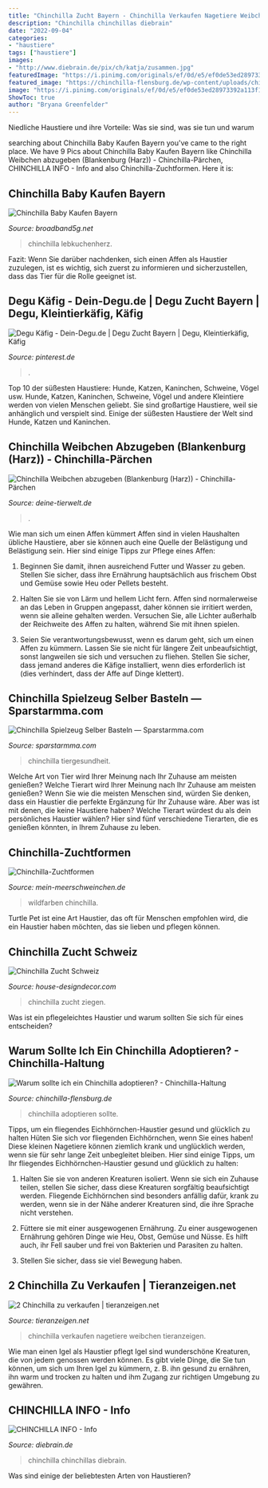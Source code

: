 ```yaml
---
title: "Chinchilla Zucht Bayern - Chinchilla Verkaufen Nagetiere Weibchen Tieranzeigen"
description: "Chinchilla chinchillas diebrain"
date: "2022-09-04"
categories:
- "haustiere"
tags: ["haustiere"]
images:
- "http://www.diebrain.de/pix/ch/katja/zusammen.jpg"
featuredImage: "https://i.pinimg.com/originals/ef/0d/e5/ef0de53ed28973392a113f13f35cc10a.jpg"
featured_image: "https://chinchilla-flensburg.de/wp-content/uploads/chinchilla-fressen.jpg"
image: "https://i.pinimg.com/originals/ef/0d/e5/ef0de53ed28973392a113f13f35cc10a.jpg"
ShowToc: true
author: "Bryana Greenfelder"
---
```



Niedliche Haustiere und ihre Vorteile: Was sie sind, was sie tun und warum

	

		
searching about Chinchilla Baby Kaufen Bayern you've came to the right place. We have 9 Pics about Chinchilla Baby Kaufen Bayern like Chinchilla Weibchen abzugeben (Blankenburg (Harz)) - Chinchilla-Pärchen, CHINCHILLA INFO - Info and also Chinchilla-Zuchtformen. Here it is:
		
    
## Chinchilla Baby Kaufen Bayern

<img loading=lazy src="https://i.pinimg.com/originals/80/ed/0a/80ed0a09bbc26be20e7e6afc0817c84e.jpg" onerror="this.onerror=null;this.src='https://tse4.mm.bing.net/th?id=OIP.xEHL6Ecm6a6s3RbM6q9aDwHaPv&amp;pid=15.1';" alt="Chinchilla Baby Kaufen Bayern">

_Source: broadband5g.net_

>chinchilla lebkuchenherz. 

	

Fazit: Wenn Sie darüber nachdenken, sich einen Affen als Haustier zuzulegen, ist es wichtig, sich zuerst zu informieren und sicherzustellen, dass das Tier für die Rolle geeignet ist.

    
## Degu Käfig - Dein-Degu.de | Degu Zucht Bayern | Degu, Kleintierkäfig, Käfig

<img loading=lazy src="https://i.pinimg.com/originals/ef/0d/e5/ef0de53ed28973392a113f13f35cc10a.jpg" onerror="this.onerror=null;this.src='https://tse2.mm.bing.net/th?id=OIP.wbjnDDRtcTJhK5ELNeWMGwHaJ4&amp;pid=15.1';" alt="Degu Käfig - Dein-Degu.de | Degu Zucht Bayern | Degu, Kleintierkäfig, Käfig">

_Source: pinterest.de_

>. 

	

Top 10 der süßesten Haustiere: Hunde, Katzen, Kaninchen, Schweine, Vögel usw.
Hunde, Katzen, Kaninchen, Schweine, Vögel und andere Kleintiere werden von vielen Menschen geliebt. Sie sind großartige Haustiere, weil sie anhänglich und verspielt sind. Einige der süßesten Haustiere der Welt sind Hunde, Katzen und Kaninchen.

    
## Chinchilla Weibchen Abzugeben (Blankenburg (Harz)) - Chinchilla-Pärchen

<img loading=lazy src="https://www.deine-tierwelt.de/fotos/126123565_xl.jpg" onerror="this.onerror=null;this.src='https://tse2.mm.bing.net/th?id=OIP.hBO8M3F6T2F5WxflqZxaDwHaFj&amp;pid=15.1';" alt="Chinchilla Weibchen abzugeben (Blankenburg (Harz)) - Chinchilla-Pärchen">

_Source: deine-tierwelt.de_

>. 

	

Wie man sich um einen Affen kümmert
Affen sind in vielen Haushalten übliche Haustiere, aber sie können auch eine Quelle der Belästigung und Belästigung sein. Hier sind einige Tipps zur Pflege eines Affen:
1) Beginnen Sie damit, ihnen ausreichend Futter und Wasser zu geben. Stellen Sie sicher, dass ihre Ernährung hauptsächlich aus frischem Obst und Gemüse sowie Heu oder Pellets besteht.

2) Halten Sie sie von Lärm und hellem Licht fern. Affen sind normalerweise an das Leben in Gruppen angepasst, daher können sie irritiert werden, wenn sie alleine gehalten werden. Versuchen Sie, alle Lichter außerhalb der Reichweite des Affen zu halten, während Sie mit ihnen spielen.

3) Seien Sie verantwortungsbewusst, wenn es darum geht, sich um einen Affen zu kümmern. Lassen Sie sie nicht für längere Zeit unbeaufsichtigt, sonst langweilen sie sich und versuchen zu fliehen. Stellen Sie sicher, dass jemand anderes die Käfige installiert, wenn dies erforderlich ist (dies verhindert, dass der Affe auf Dinge klettert).

    
## Chinchilla Spielzeug Selber Basteln — Sparstarmma.com

<img loading=lazy src="https://i1.wp.com/www.tiergesundheit-aktuell.de/wp-content/uploads/2020/05/animal-1239129_1920.jpg?w=1280&amp;strip=all" onerror="this.onerror=null;this.src='https://tse1.mm.bing.net/th?id=OIP.DK_rX2yf0UswdclVc9_UEAHaE7&amp;pid=15.1';" alt="Chinchilla Spielzeug Selber Basteln — Sparstarmma.com">

_Source: sparstarmma.com_

>chinchilla tiergesundheit. 

	

Welche Art von Tier wird Ihrer Meinung nach Ihr Zuhause am meisten genießen?
Welche Tierart wird Ihrer Meinung nach Ihr Zuhause am meisten genießen? Wenn Sie wie die meisten Menschen sind, würden Sie denken, dass ein Haustier die perfekte Ergänzung für Ihr Zuhause wäre. Aber was ist mit denen, die keine Haustiere haben? Welche Tierart würdest du als dein persönliches Haustier wählen? Hier sind fünf verschiedene Tierarten, die es genießen könnten, in Ihrem Zuhause zu leben.

    
## Chinchilla-Zuchtformen

<img loading=lazy src="http://www.mein-meerschweinchen.de/bilder/chinchillas/chin-zucht/standard.jpg" onerror="this.onerror=null;this.src='https://tse2.mm.bing.net/th?id=OIP.dq95DrVBUk_dLlJbo-KsXAHaIE&amp;pid=15.1';" alt="Chinchilla-Zuchtformen">

_Source: mein-meerschweinchen.de_

>wildfarben chinchilla. 

	

Turtle Pet ist eine Art Haustier, das oft für Menschen empfohlen wird, die ein Haustier haben möchten, das sie lieben und pflegen können.

    
## Chinchilla Zucht Schweiz

<img loading=lazy src="https://i.pinimg.com/originals/a8/d6/f0/a8d6f0763d10269c085114c1b60c9003.jpg" onerror="this.onerror=null;this.src='https://tse3.mm.bing.net/th?id=OIP.mhBXPmn7C0EpO2aGUwu3eAHaE8&amp;pid=15.1';" alt="Chinchilla Zucht Schweiz">

_Source: house-designdecor.com_

>chinchilla zucht ziegen. 

	

Was ist ein pflegeleichtes Haustier und warum sollten Sie sich für eines entscheiden?

    
## Warum Sollte Ich Ein Chinchilla Adoptieren? - Chinchilla-Haltung

<img loading=lazy src="https://chinchilla-flensburg.de/wp-content/uploads/chinchilla-fressen.jpg" onerror="this.onerror=null;this.src='https://tse2.mm.bing.net/th?id=OIP.zeK9_AWzEmPZV50HpsSXKgHaEA&amp;pid=15.1';" alt="Warum sollte ich ein Chinchilla adoptieren? - Chinchilla-Haltung">

_Source: chinchilla-flensburg.de_

>chinchilla adoptieren sollte. 

	

Tipps, um ein fliegendes Eichhörnchen-Haustier gesund und glücklich zu halten
Hüten Sie sich vor fliegenden Eichhörnchen, wenn Sie eines haben! Diese kleinen Nagetiere können ziemlich krank und unglücklich werden, wenn sie für sehr lange Zeit unbegleitet bleiben. Hier sind einige Tipps, um Ihr fliegendes Eichhörnchen-Haustier gesund und glücklich zu halten:
1. Halten Sie sie von anderen Kreaturen isoliert. Wenn sie sich ein Zuhause teilen, stellen Sie sicher, dass diese Kreaturen sorgfältig beaufsichtigt werden. Fliegende Eichhörnchen sind besonders anfällig dafür, krank zu werden, wenn sie in der Nähe anderer Kreaturen sind, die ihre Sprache nicht verstehen.

2. Füttere sie mit einer ausgewogenen Ernährung. Zu einer ausgewogenen Ernährung gehören Dinge wie Heu, Obst, Gemüse und Nüsse. Es hilft auch, ihr Fell sauber und frei von Bakterien und Parasiten zu halten.

3. Stellen Sie sicher, dass sie viel Bewegung haben.

    
## 2 Chinchilla Zu Verkaufen | Tieranzeigen.net

<img loading=lazy src="https://www.tieranzeigen.net/export/3cQBih21eTrR.jpg" onerror="this.onerror=null;this.src='https://tse1.mm.bing.net/th?id=OIP.Y5A4zbt7pE831_bbkE4eqgHaFj&amp;pid=15.1';" alt="2 Chinchilla zu verkaufen | tieranzeigen.net">

_Source: tieranzeigen.net_

>chinchilla verkaufen nagetiere weibchen tieranzeigen. 

	

Wie man einen Igel als Haustier pflegt
Igel sind wunderschöne Kreaturen, die von jedem genossen werden können. Es gibt viele Dinge, die Sie tun können, um sich um Ihren Igel zu kümmern, z. B. ihn gesund zu ernähren, ihn warm und trocken zu halten und ihm Zugang zur richtigen Umgebung zu gewähren.

    
## CHINCHILLA INFO - Info

<img loading=lazy src="http://www.diebrain.de/pix/ch/katja/zusammen.jpg" onerror="this.onerror=null;this.src='https://tse2.mm.bing.net/th?id=OIP.Ds0FXmZUn2pgPx91_gZSLgHaFE&amp;pid=15.1';" alt="CHINCHILLA INFO - Info">

_Source: diebrain.de_

>chinchilla chinchillas diebrain. 

	

Was sind einige der beliebtesten Arten von Haustieren?

